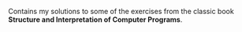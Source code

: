 Contains my solutions to some of the exercises from the classic book **Structure and Interpretation of Computer Programs**.
